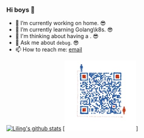 ### Hi boys 👋

- 🌈 I’m currently working on home. 😎
- 🐳 I’m currently learning Golang\k8s. 😎
- 🤔 I'm thinking about having a . 😎
- 💬 Ask me about `debug`. 😎
- 📫 How to reach me: [email](liling@apache.org)

[![Liling's github stats](https://github-readme-stats.vercel.app/api?username=lilien1010)](https://github.com/lilien1010)
[![](https://raw.githubusercontent.com/lilien1010/lilien1010/master/wechat.jpg)]
